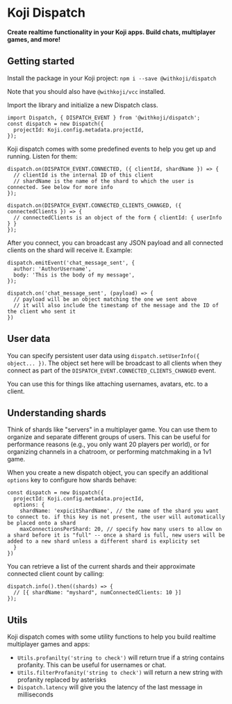 # Koji Dispatch
**Create realtime functionality in your Koji apps. Build chats, multiplayer games, and more!**

## Getting started

Install the package in your Koji project:
`npm i --save @withkoji/dispatch`

Note that you should also have `@withkoji/vcc` installed.

Import the library and initialize a new Dispatch class.
```
import Dispatch, { DISPATCH_EVENT } from '@withkoji/dispatch';
const dispatch = new Dispatch({
  projectId: Koji.config.metadata.projectId,
});
```

Koji dispatch comes with some predefined events to help you get up and running. Listen for them:

```
dispatch.on(DISPATCH_EVENT.CONNECTED, ({ clientId, shardName }) => {
  // clientId is the internal ID of this client
  // shardName is the name of the shard to which the user is connected. See below for more info
});

dispatch.on(DISPATCH_EVENT.CONNECTED_CLIENTS_CHANGED, ({ connectedClients }) => {
  // connectedClients is an object of the form { clientId: { userInfo } }
});
```

After you connect, you can broadcast any JSON payload and all connected clients on the shard will receive it. Example:

```
dispatch.emitEvent('chat_message_sent', {
  author: 'AuthorUsername',
  body: 'This is the body of my message',
});

dispatch.on('chat_message_sent', (payload) => {
  // payload will be an object matching the one we sent above
  // it will also include the timestamp of the message and the ID of the client who sent it
})
```

## User data

You can specify persistent user data using `dispatch.setUserInfo({ object... })`. The object set here will be broadcast to all clients when they connect as part of the `DISPATCH_EVENT.CONNECTED_CLIENTS_CHANGED` event.

You can use this for things like attaching usernames, avatars, etc. to a client.

## Understanding shards

Think of shards like "servers" in a multiplayer game. You can use them to organize and separate different groups of users. This can be useful for performance reasons (e.g., you only want 20 players per world), or for organizing channels in a chatroom, or performing matchmaking in a 1v1 game.

When you create a new dispatch object, you can specify an additional `options` key to configure how shards behave:
```
const dispatch = new Dispatch({
  projectId: Koji.config.metadata.projectId,
  options: {
    shardName: 'expicitShardName', // the name of the shard you want to connect to. if this key is not present, the user will automatically be placed onto a shard
    maxConnectionsPerShard: 20, // specify how many users to allow on a shard before it is "full" -- once a shard is full, new users will be added to a new shard unless a different shard is explicity set
  }
})
```

You can retrieve a list of the current shards and their approximate connected client count by calling:
```
dispatch.info().then((shards) => {
  // [{ shardName: "myshard", numConnectedClients: 10 }]
});
```

## Utils

Koji dispatch comes with some utility functions to help you build realtime multiplayer games and apps:

- `Utils.profanilty('string to check')` will return true if a string contains profanity. This can be useful for usernames or chat.
- `Utils.filterProfanity('string to check')` will return a new string with profanity replaced by asterisks
- `Dispatch.latency` will give you the latency of the last message in milliseconds
